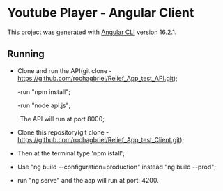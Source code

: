 # Youtube Player - Angular Client

This project was generated with [Angular CLI](https://github.com/angular/angular-cli) version 16.2.1.

## Running

* Clone and run the API(git clone - https://github.com/rochagbriel/Relief_App_test_API.git);

    -run "npm install";

    -run "node api.js";

    -The API will run at port 8000;

* Clone this repository(git clone - https://github.com/rochagbriel/Relief_App_test_Client.git);
* Then at the terminal type 'npm istall';
* Use "ng build --configuration=production" instead "ng build --prod";
* run "ng serve" and the aap will run at port: 4200.
